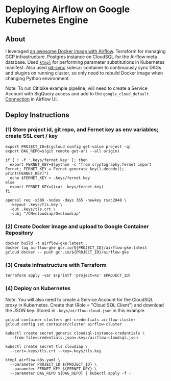 # Deploying Airflow on Google Kubernetes Engine

## About

I leveraged [an awesome Docker image with Airflow](https://github.com/puckel/docker-airflow).  Terraform for managing GCP infrastructure.  Postgres instance on CloudSQL for the Airflow meta database. Used [`ktmpl`](https://github.com/jimmycuadra/ktmpl) for performing parameter substitutions in Kubernetes manifest.  Also used [git-sync](https://github.com/kubernetes/git-sync) sidecar container to continuously sync DAGs and plugins on running cluster, so only need to rebuild Docker image when changing Python environment.

Note: To run Citibike example pipeline, will need to create a Service Account with BigQuery access and add to the `google_cloud_default` [Connection](https://airflow.apache.org/concepts.html#connections) in Airflow UI.

## Deploy Instructions

### (1) Store project id, git repo, and Fernet key as env variables; create SSL cert / key
```
export PROJECT_ID=$(gcloud config get-value project -q)
export DAG_REPO=$(git remote get-url --all origin)

if [ ! -f '.keys/fernet.key' ]; then
  export FERNET_KEY=$(python -c "from cryptography.fernet import Fernet; FERNET_KEY = Fernet.generate_key().decode(); print(FERNET_KEY)")
  echo $FERNET_KEY > .keys/fernet.key
else
  export FERNET_KEY=$(cat .keys/fernet.key)
fi

openssl req -x509 -nodes -days 365 -newkey rsa:2048 \
  -keyout .keys/tls.key \
  -out .keys/tls.crt \
  -subj "/CN=cloudiap/O=cloudiap"
```

### (2) Create Docker image and upload to Google Container Repository
```
docker build -t airflow-gke:latest .
docker tag airflow-gke gcr.io/${PROJECT_ID}/airflow-gke:latest
gcloud docker -- push gcr.io/${PROJECT_ID}/airflow-gke
```

### (3) Create infrastructure with Terraform
```
terraform apply -var $(printf 'project=%s' $PROJECT_ID)
```

### (4) Deploy on Kubernetes

Note: You will also need to create a Service Account for the CloudSQL proxy in Kubernetes.  Create that (Role = "Cloud SQL Client") and download the JSON key.  Stored in `.keys/airflow-cloud.json` in this example.

```
gcloud container clusters get-credentials airflow-cluster
gcloud config set container/cluster airflow-cluster

kubectl create secret generic cloudsql-instance-credentials \
  --from-file=credentials.json=.keys/airflow-cloudsql.json

kubectl create secret tls cloudiap \
  --cert=.keys/tls.crt --key=.keys/tls.key

ktmpl airflow-k8s.yaml \
  --parameter PROJECT_ID ${PROJECT_ID} \
  --parameter FERNET_KEY ${FERNET_KEY} \
  --parameter DAG_REPO ${DAG_REPO} | kubectl apply -f -
```
